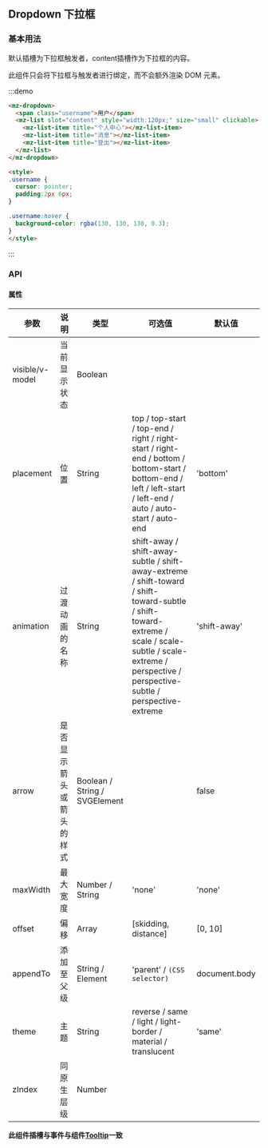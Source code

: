 ## Dropdown 下拉框

### 基本用法

默认插槽为下拉框触发者，content插槽作为下拉框的内容。

此组件只会将下拉框与触发者进行绑定，而不会额外渲染 DOM 元素。

:::demo
```html
<mz-dropdown>
  <span class="username">用户</span>
  <mz-list slot="content" style="width:120px;" size="small" clickable>
    <mz-list-item title="个人中心"></mz-list-item>
    <mz-list-item title="消息"></mz-list-item>
    <mz-list-item title="登出"></mz-list-item>
  </mz-list>
</mz-dropdown>

<style>
.username {
  cursor: pointer;
  padding:2px 6px;
}

.username:hover {
  background-color: rgba(130, 130, 130, 0.3);
}
</style>
```
:::

### API

#### 属性

| 参数 | 说明 | 类型 | 可选值 |默认值|
| --- | --- | --- | --- | --- |
|visible/v-model|当前显示状态|Boolean|||
|placement|位置|String|top / top-start / top-end / right / right-start / right-end / bottom / bottom-start / bottom-end / left / left-start / left-end / auto / auto-start / auto-end|'bottom'|
|animation|过渡动画的名称|String|shift-away / shift-away-subtle / shift-away-extreme / shift-toward / shift-toward-subtle / shift-toward-extreme / scale / scale-subtle / scale-extreme / perspective / perspective-subtle / perspective-extreme|'shift-away'|
|arrow|是否显示箭头或箭头的样式|Boolean / String / SVGElement||false|
|maxWidth|最大宽度|Number / String|'none'|'none'|
|offset|偏移|Array|[skidding, distance]|[0, 10]|
|appendTo|添加至父级|String / Element|'parent' / `(CSS selector)` |document.body|
|theme|主题|String|reverse / same / light / light-border / material / translucent|'same'|
|zIndex|同原生层级|Number|||


**此组件插槽与事件与组件[Tooltip](component-tooltip#cha-cao)一致**
